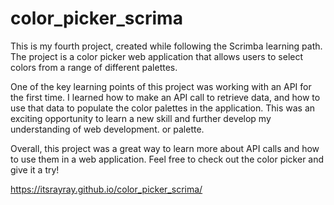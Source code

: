 # color_picker_scrima

This is my fourth project, created while following the Scrimba learning path. The project is a color picker web application that allows users to select colors from a range of different palettes.

One of the key learning points of this project was working with an API for the first time. I learned how to make an API call to retrieve data, and how to use that data to populate the color palettes in the application. This was an exciting opportunity to learn a new skill and further develop my understanding of web development.
or palette.

Overall, this project was a great way to learn more about API calls and how to use them in a web application. Feel free to check out the color picker and give it a try!

https://itsrayray.github.io/color_picker_scrima/
